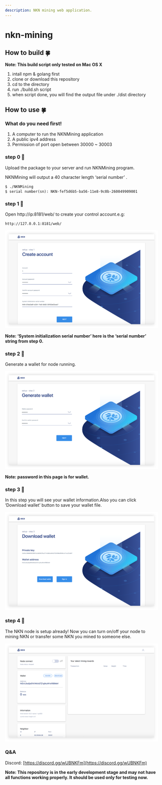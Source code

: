```yaml
---
description: NKN mining web application.
---
```


# nkn-mining

## How to build 🍀 

 **Note: This build script only tested on Mac OS X**

1. intall npm & golang first
2. clone or download this repository
3. cd to the directory
4. run ./build.sh script
5. when script done, you will find the output file under ./dist directory

## How to use 🍀 

### What do you need first!

1. A computer to run the NKNMining application
2. A public ipv4 address
3. Permission of port open between 30000 ~ 30003

### step 0 🥦 

Upload the package to your server and run NKNMining program.

NKNMining will output a 40 character length ‘serial number’ .

```text
$ ./NKNMining
$ serial number(sn): NKN-fef5d6b5-ba56-11e8-9c0b-260049909001
```

### step 1 🌽 

Open http://ip:8181/web/  to create your control account.e.g:

```text
http://127.0.0.1:8181/web/
```

![](.gitbook/assets/step1.png)

**Note: ‘System initialization serial number’ here is the ‘serial number’ string from step 0.**

### step 2 🍋 

Generate a wallet for node running.

![](.gitbook/assets/step2.png)

**Note: password in this page is for wallet.**

### step 3 🍊 

In this step you will see your wallet information.Also you can click ‘Download wallet’ button to save your wallet file.

![](.gitbook/assets/step3.png)

### step 4 🍇 

The NKN node is setup already! Now you can turn on/off your node to mining NKN or transfer some NKN you mined to someone else.

![](.gitbook/assets/step4.png)

### Q&A

Discord: [https://discord.gg/wUBNKFm](https://discord.gg/wUBNKFm)

 **Note: This repository is in the early development stage and may not have all functions working properly. It should be used only for testing now.**


